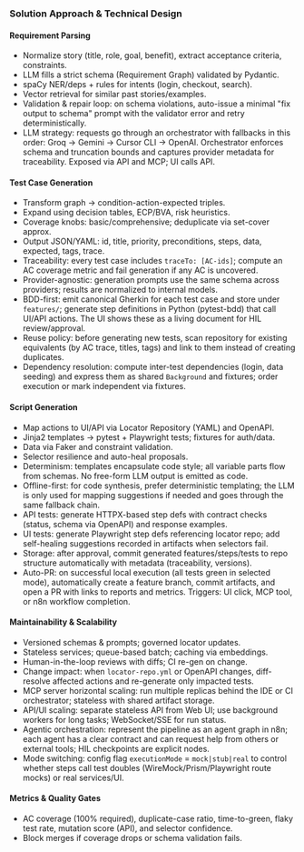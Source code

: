 ### Solution Approach & Technical Design

#### Requirement Parsing
- Normalize story (title, role, goal, benefit), extract acceptance criteria, constraints.
- LLM fills a strict schema (Requirement Graph) validated by Pydantic.
- spaCy NER/deps + rules for intents (login, checkout, search).
- Vector retrieval for similar past stories/examples.
 - Validation & repair loop: on schema violations, auto-issue a minimal "fix output to schema" prompt with the validator error and retry deterministically.
 - LLM strategy: requests go through an orchestrator with fallbacks in this order: Groq → Gemini → Cursor CLI → OpenAI. Orchestrator enforces schema and truncation bounds and captures provider metadata for traceability. Exposed via API and MCP; UI calls API.

#### Test Case Generation
- Transform graph -> condition-action-expected triples.
- Expand using decision tables, ECP/BVA, risk heuristics.
- Coverage knobs: basic/comprehensive; deduplicate via set-cover approx.
- Output JSON/YAML: id, title, priority, preconditions, steps, data, expected, tags, trace.
 - Traceability: every test case includes `traceTo: [AC-ids]`; compute an AC coverage metric and fail generation if any AC is uncovered.
 - Provider-agnostic: generation prompts use the same schema across providers; results are normalized to internal models.
 - BDD-first: emit canonical Gherkin for each test case and store under `features/`; generate step definitions in Python (pytest-bdd) that call UI/API actions. The UI shows these as a living document for HIL review/approval.
 - Reuse policy: before generating new tests, scan repository for existing equivalents (by AC trace, titles, tags) and link to them instead of creating duplicates.
 - Dependency resolution: compute inter-test dependencies (login, data seeding) and express them as shared `Background` and fixtures; order execution or mark independent via fixtures.

#### Script Generation
- Map actions to UI/API via Locator Repository (YAML) and OpenAPI.
- Jinja2 templates -> pytest + Playwright tests; fixtures for auth/data.
- Data via Faker and constraint validation.
- Selector resilience and auto-heal proposals.
 - Determinism: templates encapsulate code style; all variable parts flow from schemas. No free-form LLM output is emitted as code.
 - Offline-first: for code synthesis, prefer deterministic templating; the LLM is only used for mapping suggestions if needed and goes through the same fallback chain.
 - API tests: generate HTTPX-based step defs with contract checks (status, schema via OpenAPI) and response examples.
 - UI tests: generate Playwright step defs referencing locator repo; add self-healing suggestions recorded in artifacts when selectors fail.
 - Storage: after approval, commit generated features/steps/tests to repo structure automatically with metadata (traceability, versions).
 - Auto-PR: on successful local execution (all tests green in selected mode), automatically create a feature branch, commit artifacts, and open a PR with links to reports and metrics. Triggers: UI click, MCP tool, or n8n workflow completion.

#### Maintainability & Scalability
- Versioned schemas & prompts; governed locator updates.
- Stateless services; queue-based batch; caching via embeddings.
- Human-in-the-loop reviews with diffs; CI re-gen on change.
 - Change impact: when `locator-repo.yml` or OpenAPI changes, diff-resolve affected actions and re-generate only impacted tests.
 - MCP server horizontal scaling: run multiple replicas behind the IDE or CI orchestrator; stateless with shared artifact storage.
 - API/UI scaling: separate stateless API from Web UI; use background workers for long tasks; WebSocket/SSE for run status.
 - Agentic orchestration: represent the pipeline as an agent graph in n8n; each agent has a clear contract and can request help from others or external tools; HIL checkpoints are explicit nodes.
 - Mode switching: config flag `executionMode` = `mock|stub|real` to control whether steps call test doubles (WireMock/Prism/Playwright route mocks) or real services/UI.

#### Metrics & Quality Gates

- AC coverage (100% required), duplicate-case ratio, time-to-green, flaky test rate, mutation score (API), and selector confidence.
- Block merges if coverage drops or schema validation fails.

